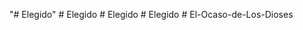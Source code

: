 "# Elegido" 
#   E l e g i d o  
 #   E l e g i d o  
 #   E l e g i d o  
 #   E l - O c a s o - d e - L o s - D i o s e s  
 